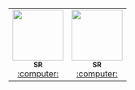  <!-- ALL-CONTRIBUTORS-LIST:START - Do not remove or modify this section -->
<!-- prettier-ignore-start -->
<!--  notice each row 5 person , make new row  -->

<table>
  
<tr>
 <td align="center"><a href="https://github.com/sajjad-njr"><kbd><img src="https://avatars3.githubusercontent.com/sajjad-njr?size=400" width="100px;" alt=""/></kbd> <br /><sub><b>SR</b></sub></a><br /><a href="https://github.com/ssa99sa65" title="Code"> :computer: </a> </td>
 
 <td align="center"><a href="https://github.com/sajjad-njr"><kbd><img src="https://avatars3.githubusercontent.com/ssa99sa65?size=400" width="100px;" alt=""/></kbd>
 <br /><sub><b>SR</b></sub></a><br /><a href="https://github.com/ssa99sa65" title="Code"> :computer: </a> </td>
 
</tr>
 
</table>
 
<!-- ALL-CONTRIBUTORS-LIST:END -->

 
